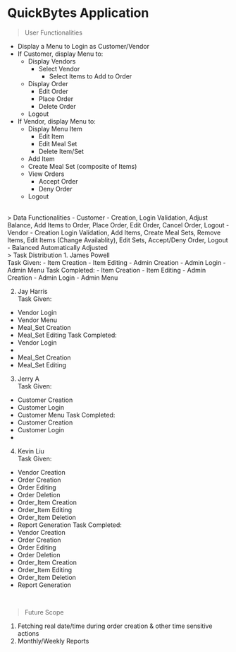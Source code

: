 # QuickBytes Application

> User Functionalities
- Display a Menu to Login as Customer/Vendor
- If Customer, display Menu to:  
  - Display Vendors
    - Select Vendor 
      - Select Items to Add to Order 
  - Display Order
    - Edit Order 
    - Place Order
    - Delete Order
  - Logout
- If Vendor, display Menu to: 
  - Display Menu Item 
    - Edit Item
    - Edit Meal Set
    - Delete Item/Set
  - Add Item
  - Create Meal Set (composite of Items) 
  - View Orders
    - Accept Order
    - Deny Order
  - Logout
<br />
> Data Functionalities
- Customer
  - Creation, Login Validation, Adjust Balance, Add Items to Order, Place Order, Edit Order, Cancel Order, Logout
- Vendor
  - Creation Login Validation, Add Items, Create Meal Sets, Remove Items, Edit Items (Change Availablity), Edit Sets, Accept/Deny Order, Logout
- Balanced Automatically Adjusted
<br />
> Task Distribution
1. James Powell <br />
Task Given:
  - Item Creation
  - Item Editing
  - Admin Creation
  - Admin Login
  - Admin Menu
Task Completed: 
  - Item Creation
  - Item Editing
  - Admin Creation
  - Admin Login
  - Admin Menu
  
2. Jay Harris <br />
Task Given:
  - Vendor Login
  - Vendor Menu
  - Meal_Set Creation
  - Meal_Set Editing
Task Completed: 
  - Vendor Login
  - 
  - Meal_Set Creation
  - Meal_Set Editing

3. Jerry A <br />
Task Given:
  - Customer Creation
  - Customer Login
  - Customer Menu
Task Completed: 
  - Customer Creation
  - Customer Login
  - 

4. Kevin Liu <br />
Task Given:
  - Vendor Creation
  - Order Creation
  - Order Editing
  - Order Deletion
  - Order_Item Creation
  - Order_Item Editing
  - Order_Item Deletion
  - Report Generation
Task Completed:
  - Vendor Creation
  - Order Creation
  - Order Editing
  - Order Deletion
  - Order_Item Creation
  - Order_Item Editing
  - Order_Item Deletion
  - Report Generation
<br />  

> Future Scope
1. Fetching real date/time during order creation & other time sensitive actions
2. Monthly/Weekly Reports
<br />  
